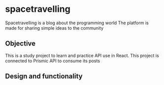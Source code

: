 # spacetravelling
Spacetravelling is a blog about the programming world
The platform is made for sharing simple ideas to the community

## Objective
This is a study project to learn and practice API use in React.
This project is connected to Prismic API to consume its posts

## Design and functionality
